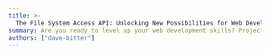 ```yaml
---
title: >-
  The File System Access API: Unlocking New Possibilities for Web Developers
summary: Are you ready to level up your web development skills? Project Fugu is here to help! Join me at my talk to discover the power of the File System Access API, a game-changing feature that allows web applications to access local files like native apps. Imagine the possibilities of creating powerful web applications that can access and manipulate local files like never before. Don't miss out on this opportunity to learn how to leverage this powerful feature and create cutting-edge web apps that help users worldwide. See you there!
authors: ["dave-bitter"]
---
```

